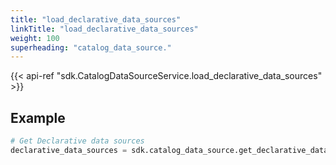 ```yaml
---
title: "load_declarative_data_sources"
linkTitle: "load_declarative_data_sources"
weight: 100
superheading: "catalog_data_source."
---
```


{{< api-ref "sdk.CatalogDataSourceService.load_declarative_data_sources" >}}

## Example

```python
# Get Declarative data sources
declarative_data_sources = sdk.catalog_data_source.get_declarative_data_sources()
```
